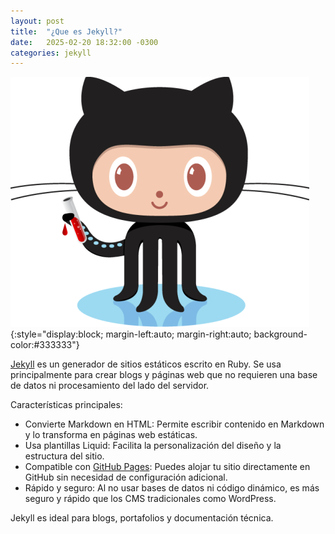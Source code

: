 ```yaml
---
layout: post
title:  "¿Que es Jekyll?"
date:   2025-02-20 18:32:00 -0300
categories: jekyll
---
```

![octojekyll](/assets/images/octojekyll.png){:style="display:block; margin-left:auto; margin-right:auto; background-color:#333333"}

[Jekyll](https://jekyllrb.com/) es un generador de sitios estáticos escrito en Ruby. Se usa principalmente para crear blogs y páginas web que no requieren una base de datos ni procesamiento del lado del servidor.

Características principales:
- Convierte Markdown en HTML: Permite escribir contenido en Markdown y lo transforma en páginas web estáticas.
- Usa plantillas Liquid: Facilita la personalización del diseño y la estructura del sitio.
- Compatible con [GitHub Pages](https://pages.github.com/): Puedes alojar tu sitio directamente en GitHub sin necesidad de configuración adicional.
- Rápido y seguro: Al no usar bases de datos ni código dinámico, es más seguro y rápido que los CMS tradicionales como WordPress.

Jekyll es ideal para blogs, portafolios y documentación técnica.
